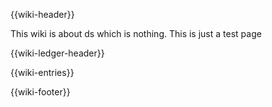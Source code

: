 {{wiki-header}}

This wiki is about ds which is nothing. This is just a test page

{{wiki-ledger-header}}

{{wiki-entries}}

{{wiki-footer}}